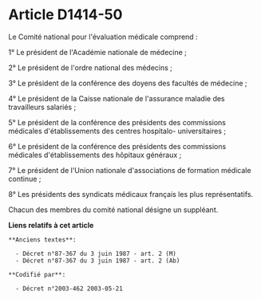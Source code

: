 # Article D1414-50

Le Comité national pour l'évaluation médicale comprend :

1° Le président de l'Académie nationale de médecine ;

2° Le président de l'ordre national des médecins ;

3° Le président de la conférence des doyens des facultés de médecine ;

4° Le président de la Caisse nationale de l'assurance maladie des travailleurs salariés ;

5° Le président de la conférence des présidents des commissions médicales d'établissements des centres hospitalo-
universitaires ;

6° Le président de la conférence des présidents des commissions médicales d'établissements des hôpitaux généraux ;

7° Le président de l'Union nationale d'associations de formation médicale continue ;

8° Les présidents des syndicats médicaux français les plus représentatifs.

Chacun des membres du comité national désigne un suppléant.

**Liens relatifs à cet article**

	**Anciens textes**:

	  - Décret n°87-367 du 3 juin 1987 - art. 2 (M)
	  - Décret n°87-367 du 3 juin 1987 - art. 2 (Ab)

	**Codifié par**:

	  - Décret n°2003-462 2003-05-21
